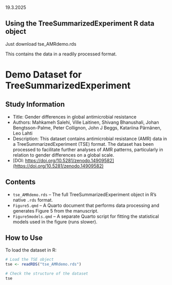 19.3.2025


## Using the TreeSummarizedExperiment R data object

Just download tse_AMRdemo.rds

This contains the data in a readily processed format.

# Demo Dataset for TreeSummarizedExperiment

## Study Information
- Title: Gender differences in global antimicrobial resistance
- Authors: Mahkameh Salehi, Ville Laitinen, Shivang Bhanushali, Johan Bengtsson-Palme, Peter Collignon, John J Beggs, Katariina Pärnänen, Leo Lahti
- Description: This dataset contains antimicrobial resistance (AMR) data in a TreeSummarizedExperiment (TSE) format. The dataset has been processed to facilitate further analyses of AMR patterns, particularly in relation to gender differences on a global scale.
- [DOI: https://doi.org/10.5281/zenodo.14909582](https://doi.org/10.5281/zenodo.14909582)

## Contents
- `tse_AMRdemo.rds` – The full TreeSummarizedExperiment object in R’s native `.rds` format.
- `Figure5.qmd` – A Quarto document that performs data processing and generates Figure 5 from the manuscript.
- `Figure5models.qmd` – A separate Quarto script for fitting the statistical models used in the figure (runs slower).

## How to Use
To load the dataset in R:
```r
# Load the TSE object
tse <- readRDS("tse_AMRdemo.rds")

# Check the structure of the dataset
tse
